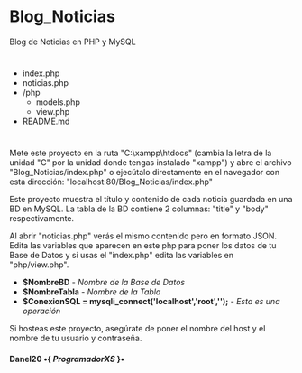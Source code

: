 # Blog_Noticias
Blog de Noticias en PHP y MySQL

#

- index.php
- noticias.php
- /php
  - models.php
  - view.php
- README.md

#

Mete este proyecto en la ruta "C:\xampp\htdocs\" (cambia la letra de la unidad "C" por la unidad donde tengas instalado "xampp") y abre el archivo "Blog_Noticias/index.php" o ejecútalo directamente en el navegador con esta dirección: "localhost:80/Blog_Noticias/index.php"

Este proyecto muestra el título y contenido de cada noticia guardada en una BD en MySQL.
La tabla de la BD contiene 2 columnas: "title" y "body" respectivamente.

Al abrir "noticias.php" verás el mismo contenido pero en formato JSON. Edita las variables que aparecen en este php para poner los datos de tu Base de Datos y si usas el "index.php" edita las variables en "php/view.php".

- **$NombreBD** - *Nombre de la Base de Datos*
- **$NombreTabla** - *Nombre de la Tabla*
- **$ConexionSQL = mysqli_connect('localhost','root','');** - *Esta es una operación*

Si hosteas este proyecto, asegúrate de poner el nombre del host y el nombre de tu usuario y contraseña.

#### **Danel20** •{ *ProgramadorXS* }•
